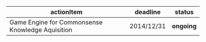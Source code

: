 | actionItem                                            | deadline   | status      |
|-------------------------------------------------------|------------|-------------|
| Game Engine for Commonsense Knowledge Aquisition      | 2014/12/31 | **ongoing** |
